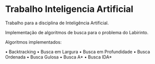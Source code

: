 # Trabalho Inteligencia Artificial
Trabalho para a disciplina de Inteligência Artificial. 

Implementação de algoritmos de busca para o problema do Labirinto.

Algoritmos implementados:

• Backtracking
• Busca em Largura
• Busca em Profundidade
• Busca Ordenada
• Busca Gulosa
• Busca A*
• Busca IDA*

